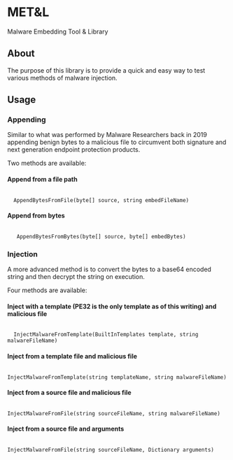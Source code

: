 # MET&L
Malware Embedding Tool & Library

## About
The purpose of this library is to provide a quick and easy way to test various methods of malware injection.

## Usage
### Appending
Similar to what was performed by Malware Researchers back in 2019 appending benign bytes to a malicious file to circumvent both signature and next generation endpoint protection products.

Two methods are available:

#### Append from a file path
<code>
  AppendBytesFromFile(byte[] source, string embedFileName)
</code>

#### Append from bytes
<code>
   AppendBytesFromBytes(byte[] source, byte[] embedBytes)
</code>

### Injection
A more advanced method is to convert the bytes to a base64 encoded string and then decrypt the string on execution.

Four methods are available:

#### Inject with a template (PE32 is the only template as of this writing) and malicious file
<code>
  InjectMalwareFromTemplate(BuiltInTemplates template, string malwareFileName)
</code>

#### Inject from a template file and malicious file
<code>
InjectMalwareFromTemplate(string templateName, string malwareFileName)
</code>

#### Inject from a source file and malicious file
<code>
InjectMalwareFromFile(string sourceFileName, string malwareFileName)
</code>

#### Inject from a source file and arguments
<code>
InjectMalwareFromFile(string sourceFileName, Dictionary<string, string> arguments)
</code>
